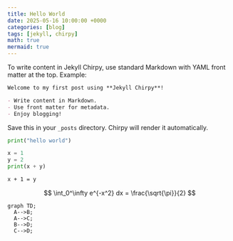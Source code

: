 ```yaml
---
title: Hello World
date: 2025-05-16 10:00:00 +0000
categories: [blog]
tags: [jekyll, chirpy]
math: true
mermaid: true
---
```





To write content in Jekyll Chirpy, use standard Markdown with YAML front matter at the top. Example:

```markdown
Welcome to my first post using **Jekyll Chirpy**!

- Write content in Markdown.
- Use front matter for metadata.
- Enjoy blogging!
```

Save this in your `_posts` directory. Chirpy will render it automatically.


```python
print("hello world")

x = 1
y = 2
print(x + y)
```
```latex
x + 1 = y 
```

$$
\int_0^\infty e^{-x^2} dx = \frac{\sqrt{\pi}}{2}
$$

```mermaid
graph TD;
  A-->B;
  A-->C;
  B-->D;
  C-->D;
```



